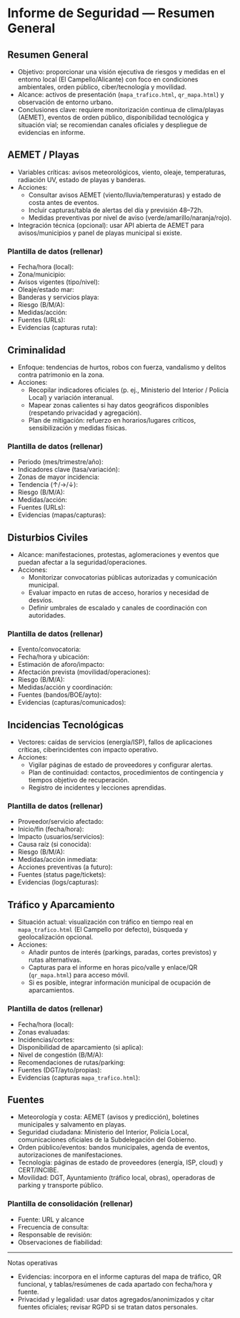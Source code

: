 # Informe de Seguridad — Resumen General

## Resumen General
- Objetivo: proporcionar una visión ejecutiva de riesgos y medidas en el entorno local (El Campello/Alicante) con foco en condiciones ambientales, orden público, ciber/tecnología y movilidad.
- Alcance: activos de presentación (`mapa_trafico.html`, `qr_mapa.html`) y observación de entorno urbano.
- Conclusiones clave: requiere monitorización continua de clima/playas (AEMET), eventos de orden público, disponibilidad tecnológica y situación vial; se recomiendan canales oficiales y despliegue de evidencias en informe.

## AEMET / Playas
- Variables críticas: avisos meteorológicos, viento, oleaje, temperaturas, radiación UV, estado de playas y banderas.
- Acciones:
  - Consultar avisos AEMET (viento/lluvia/temperaturas) y estado de costa antes de eventos.
  - Incluir capturas/tabla de alertas del día y previsión 48–72h.
  - Medidas preventivas por nivel de aviso (verde/amarillo/naranja/rojo).
- Integración técnica (opcional): usar API abierta de AEMET para avisos/municipios y panel de playas municipal si existe.

### Plantilla de datos (rellenar)
- Fecha/hora (local):
- Zona/municipio:
- Avisos vigentes (tipo/nivel):
- Oleaje/estado mar:
- Banderas y servicios playa:
- Riesgo (B/M/A):
- Medidas/acción:
- Fuentes (URLs):
- Evidencias (capturas ruta):

## Criminalidad
- Enfoque: tendencias de hurtos, robos con fuerza, vandalismo y delitos contra patrimonio en la zona.
- Acciones:
  - Recopilar indicadores oficiales (p. ej., Ministerio del Interior / Policía Local) y variación interanual.
  - Mapear zonas calientes si hay datos geográficos disponibles (respetando privacidad y agregación).
  - Plan de mitigación: refuerzo en horarios/lugares críticos, sensibilización y medidas físicas.

### Plantilla de datos (rellenar)
- Periodo (mes/trimestre/año):
- Indicadores clave (tasa/variación):
- Zonas de mayor incidencia:
- Tendencia (↑/→/↓):
- Riesgo (B/M/A):
- Medidas/acción:
- Fuentes (URLs):
- Evidencias (mapas/capturas):

## Disturbios Civiles
- Alcance: manifestaciones, protestas, aglomeraciones y eventos que puedan afectar a la seguridad/operaciones.
- Acciones:
  - Monitorizar convocatorias públicas autorizadas y comunicación municipal.
  - Evaluar impacto en rutas de acceso, horarios y necesidad de desvíos.
  - Definir umbrales de escalado y canales de coordinación con autoridades.

### Plantilla de datos (rellenar)
- Evento/convocatoria:
- Fecha/hora y ubicación:
- Estimación de aforo/impacto:
- Afectación prevista (movilidad/operaciones):
- Riesgo (B/M/A):
- Medidas/acción y coordinación:
- Fuentes (bandos/BOE/ayto):
- Evidencias (capturas/comunicados):

## Incidencias Tecnológicas
- Vectores: caídas de servicios (energía/ISP), fallos de aplicaciones críticas, ciberincidentes con impacto operativo.
- Acciones:
  - Vigilar páginas de estado de proveedores y configurar alertas.
  - Plan de continuidad: contactos, procedimientos de contingencia y tiempos objetivo de recuperación.
  - Registro de incidentes y lecciones aprendidas.

### Plantilla de datos (rellenar)
- Proveedor/servicio afectado:
- Inicio/fin (fecha/hora):
- Impacto (usuarios/servicios):
- Causa raíz (si conocida):
- Riesgo (B/M/A):
- Medidas/acción inmediata:
- Acciones preventivas (a futuro):
- Fuentes (status page/tickets):
- Evidencias (logs/capturas):

## Tráfico y Aparcamiento
- Situación actual: visualización con tráfico en tiempo real en `mapa_trafico.html` (El Campello por defecto), búsqueda y geolocalización opcional.
- Acciones:
  - Añadir puntos de interés (parkings, paradas, cortes previstos) y rutas alternativas.
  - Capturas para el informe en horas pico/valle y enlace/QR (`qr_mapa.html`) para acceso móvil.
  - Si es posible, integrar información municipal de ocupación de aparcamientos.

### Plantilla de datos (rellenar)
- Fecha/hora (local):
- Zonas evaluadas:
- Incidencias/cortes:
- Disponibilidad de aparcamiento (si aplica):
- Nivel de congestión (B/M/A):
- Recomendaciones de rutas/parking:
- Fuentes (DGT/ayto/propias):
- Evidencias (capturas `mapa_trafico.html`):

## Fuentes
- Meteorología y costa: AEMET (avisos y predicción), boletines municipales y salvamento en playas.
- Seguridad ciudadana: Ministerio del Interior, Policía Local, comunicaciones oficiales de la Subdelegación del Gobierno.
- Orden público/eventos: bandos municipales, agenda de eventos, autorizaciones de manifestaciones.
- Tecnología: páginas de estado de proveedores (energía, ISP, cloud) y CERT/INCIBE.
- Movilidad: DGT, Ayuntamiento (tráfico local, obras), operadoras de parking y transporte público.

### Plantilla de consolidación (rellenar)
- Fuente: URL y alcance
- Frecuencia de consulta:
- Responsable de revisión:
- Observaciones de fiabilidad:

---

Notas operativas
- Evidencias: incorpora en el informe capturas del mapa de tráfico, QR funcional, y tablas/resúmenes de cada apartado con fecha/hora y fuente.
- Privacidad y legalidad: usar datos agregados/anonimizados y citar fuentes oficiales; revisar RGPD si se tratan datos personales.


